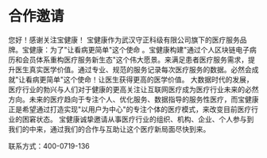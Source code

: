 # 合作邀请  

您好！感谢关注宝健康！
宝健康作为武汉守正科级有限公司旗下的医疗服务品牌。宝健康：为了"让看病更简单"这个使命 。宝健康构建"通过个人区块链电子病历和会员体系重构医疗服务新生态"这个伟大愿景。来满足患者医疗服务需求，提升医生真实医学价值。通过专业、规范的服务记录每次医疗服务的数据。必然会成就"让看病更简单"这个使命！让医生获得更高的医学价值。
大数据时代的发展，医疗行业的勃兴与人们对于健康的更高关注让互联网医疗成为医疗行业未来的必然方向。未来的医疗趋向于专注个人、优化服务、数据指导的服务性医疗，而宝健康正是希望通过打造实现"以用户为中心"的专注个体的医疗模式，来改变目前医疗行业的困窘状态。
宝健康诚挚邀请从事医疗行业的组织、机构、企业、个人参与到我们的中来，通过我们的合作与互助让这个医疗新局面尽快到来。

联系方式：400-0719-136					

